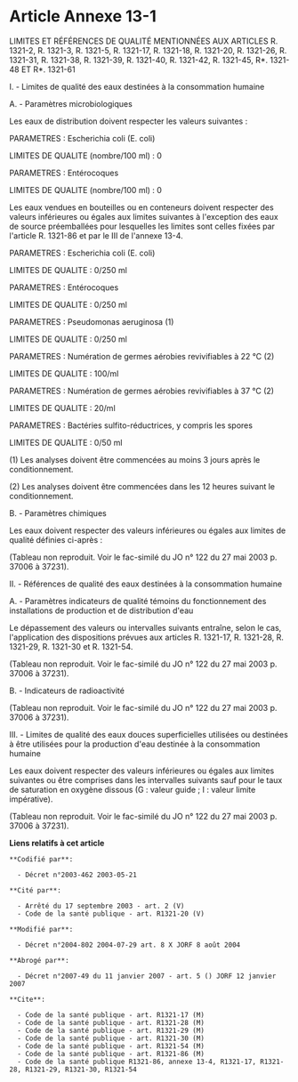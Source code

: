 # Article Annexe 13-1

LIMITES ET RÉFÉRENCES DE QUALITÉ MENTIONNÉES AUX ARTICLES R. 1321-2, R.  1321-3, R. 1321-5, R. 1321-17, R. 1321-18, R.
1321-20, R. 1321-26, R.  1321-31, R. 1321-38, R. 1321-39, R. 1321-40, R. 1321-42, R. 1321-45, R*.  1321-48 ET R*. 1321-61  

I. - Limites de qualité des eaux destinées à la consommation humaine

A. - Paramètres microbiologiques

Les eaux de distribution doivent respecter les valeurs suivantes :

PARAMETRES : Escherichia coli (E. coli)

LIMITES DE QUALITE (nombre/100 ml) : 0

PARAMETRES : Entérocoques

LIMITES DE QUALITE (nombre/100 ml) : 0

Les eaux vendues en bouteilles ou en conteneurs doivent respecter des valeurs inférieures ou égales aux limites suivantes à
l'exception des eaux de source préemballées pour lesquelles les limites sont celles fixées par l'article R. 1321-86 et par le
III de l'annexe 13-4.

PARAMETRES : Escherichia coli (E. coli)

LIMITES DE QUALITE : 0/250 ml 

PARAMETRES : Entérocoques

LIMITES DE QUALITE : 0/250 ml 

PARAMETRES : Pseudomonas aeruginosa (1)

LIMITES DE QUALITE : 0/250 ml 

PARAMETRES : Numération de germes aérobies revivifiables à 22 °C (2)

LIMITES DE QUALITE : 100/ml 

PARAMETRES : Numération de germes aérobies revivifiables à 37 °C (2)

LIMITES DE QUALITE : 20/ml 

PARAMETRES : Bactéries sulfito-réductrices, y compris les spores

LIMITES DE QUALITE : 0/50 ml 

(1) Les analyses doivent être commencées au moins 3 jours après le conditionnement.

(2) Les analyses doivent être commencées dans les 12 heures suivant le conditionnement.

B. - Paramètres chimiques

Les eaux doivent respecter des valeurs inférieures ou égales aux limites de qualité définies ci-après :

(Tableau non reproduit. Voir le fac-similé du JO n° 122 du 27 mai 2003 p. 37006 à 37231).

II. - Références de qualité des eaux destinées à la consommation humaine

A. - Paramètres indicateurs de qualité témoins du fonctionnement des installations de production et de distribution d'eau

Le dépassement des valeurs ou intervalles suivants entraîne, selon le cas, l'application des dispositions prévues aux
articles R. 1321-17, R. 1321-28, R. 1321-29, R. 1321-30 et R. 1321-54.

(Tableau non reproduit. Voir le fac-similé du JO n° 122 du 27 mai 2003 p. 37006 à 37231).

B. - Indicateurs de radioactivité

(Tableau non reproduit. Voir le fac-similé du JO n° 122 du 27 mai 2003 p. 37006 à 37231).

III. - Limites de qualité des eaux douces superficielles utilisées ou destinées à être utilisées pour la production d'eau
destinée à la consommation humaine

Les eaux doivent respecter des valeurs inférieures ou égales aux limites suivantes ou être comprises dans les intervalles
suivants sauf pour le taux de saturation en oxygène dissous (G : valeur guide ; I : valeur limite impérative).

(Tableau non reproduit. Voir le fac-similé du JO n° 122 du 27 mai 2003 p. 37006 à 37231).

**Liens relatifs à cet article**

	**Codifié par**:

	  - Décret n°2003-462 2003-05-21

	**Cité par**:

	  - Arrêté du 17 septembre 2003 - art. 2 (V)
	  - Code de la santé publique - art. R1321-20 (V)

	**Modifié par**:

	  - Décret n°2004-802 2004-07-29 art. 8 X JORF 8 août 2004

	**Abrogé par**:

	  - Décret n°2007-49 du 11 janvier 2007 - art. 5 () JORF 12 janvier 2007

	**Cite**:

	  - Code de la santé publique - art. R1321-17 (M)
	  - Code de la santé publique - art. R1321-28 (M)
	  - Code de la santé publique - art. R1321-29 (M)
	  - Code de la santé publique - art. R1321-30 (M)
	  - Code de la santé publique - art. R1321-54 (M)
	  - Code de la santé publique - art. R1321-86 (M)
	  - Code de la santé publique R1321-86, annexe 13-4, R1321-17, R1321-28, R1321-29, R1321-30, R1321-54

